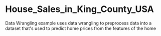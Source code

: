 # House_Sales_in_King_County_USA
Data Wrangling example
uses data wrangling to preprocess data into a dataset that's used to predict home prices from the features of the home

